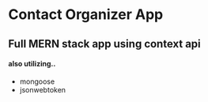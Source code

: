 #  Contact Organizer App
##  Full MERN stack app using context api

#### also utilizing..
*  mongoose
*  jsonwebtoken